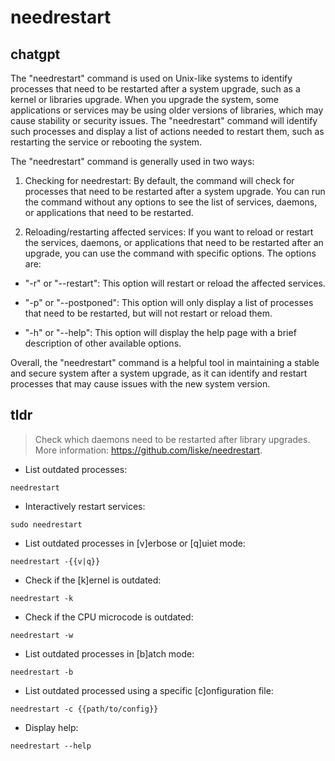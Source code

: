 # needrestart 
## chatgpt 
The "needrestart" command is used on Unix-like systems to identify processes that need to be restarted after a system upgrade, such as a kernel or libraries upgrade. When you upgrade the system, some applications or services may be using older versions of libraries, which may cause stability or security issues. The "needrestart" command will identify such processes and display a list of actions needed to restart them, such as restarting the service or rebooting the system.

The "needrestart" command is generally used in two ways:

1. Checking for needrestart: By default, the command will check for processes that need to be restarted after a system upgrade. You can run the command without any options to see the list of services, daemons, or applications that need to be restarted.

2. Reloading/restarting affected services: If you want to reload or restart the services, daemons, or applications that need to be restarted after an upgrade, you can use the command with specific options. The options are:

- "-r" or "--restart": This option will restart or reload the affected services.

- "-p" or "--postponed": This option will only display a list of processes that need to be restarted, but will not restart or reload them.

- "-h" or "--help": This option will display the help page with a brief description of other available options.

Overall, the "needrestart" command is a helpful tool in maintaining a stable and secure system after a system upgrade, as it can identify and restart processes that may cause issues with the new system version. 

## tldr 
 
> Check which daemons need to be restarted after library upgrades.
> More information: <https://github.com/liske/needrestart>.

- List outdated processes:

`needrestart`

- Interactively restart services:

`sudo needrestart`

- List outdated processes in [v]erbose or [q]uiet mode:

`needrestart -{{v|q}}`

- Check if the [k]ernel is outdated:

`needrestart -k`

- Check if the CPU microcode is outdated:

`needrestart -w`

- List outdated processes in [b]atch mode:

`needrestart -b`

- List outdated processed using a specific [c]onfiguration file:

`needrestart -c {{path/to/config}}`

- Display help:

`needrestart --help`
